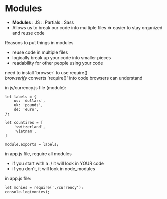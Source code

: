 # Modules

- **Modules** : JS :: Partials : Sass
- Allows us to break our code into multiple files => easier to stay organized and reuse code

Reasons to put things in modules

- reuse code in multiple files
- logically break up your code into smaller pieces
- readability for other people using your code

need to install 'browser' to use require()  
*browserify* converts 'require()' into code browsers can understand

in js/currency.js file (module):

	let labels = {
		us: 'dollars',
		uk: 'pounds',
		de: 'euro',
	};

	let countires = [
		'switzerland',
		'vietnam',
	]

	module.exports = labels;

in app.js file, require all modules

- if you start with a ./ it will look in YOUR code
- if you don't, it will look in node_modules

in app.js file:

	let monies = require('./currency');
	console.log(monies);